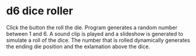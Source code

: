 # d6 dice roller

Click the button the roll the die. Program generates a random number between 1 and 6. A sound clip is played and a slideshow is generated to simulate a roll of the dice. The number that is rolled dynamically generates the ending die position and the exlamation above the dice.